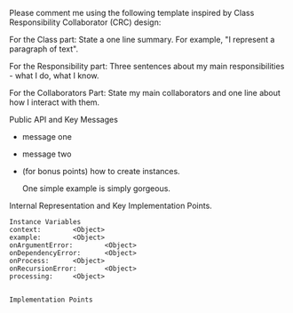 Please comment me using the following template inspired by Class Responsibility Collaborator (CRC) design:For the Class part:  State a one line summary. For example, "I represent a paragraph of text".For the Responsibility part: Three sentences about my main responsibilities - what I do, what I know.For the Collaborators Part: State my main collaborators and one line about how I interact with them. Public API and Key Messages- message one   - message two - (for bonus points) how to create instances.   One simple example is simply gorgeous. Internal Representation and Key Implementation Points.    Instance Variables	context:		<Object>	example:		<Object>	onArgumentError:		<Object>	onDependencyError:		<Object>	onProcess:		<Object>	onRecursionError:		<Object>	processing:		<Object>    Implementation Points